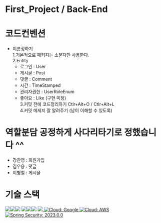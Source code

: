 # First_Project / Back-End
# 코드컨벤션
 - 이름정하기  
   1.기본적으로 패키지는 소문자만 사용한다.  
   2.Entity
   - 로그인 : User  
   - 게시글 : Post  
   - 댓글 : Comment  
   - 시간 : TimeStamped  
   - 관리자권한 : UserRoleEnum  
   - 좋아요 : Like (구현 미정)  
   3.커밋 전에 코드정리하기 Ctlr+Alt+O / Ctlr+Alt+L  
   4.커밋 메세지 잘 알려주기  (남이 이해할 수 있도록)
# 역할분담 공정하게 사다리타기로 정했습니다 ^^
 - 강찬영 : 회원가입
 - 김우응 : 댓글
 - 이형철 : 게시물

# 기술 스택 
<img src="https://img.shields.io/badge/java-007396?style=for-the-badge&logo=java&logoColor=white"><img src="https://img.shields.io/badge/mysql-4479A1?style=for-the-badge&logo=mysql&logoColor=white"><img src="https://img.shields.io/badge/springboot-6DB33F?style=for-the-badge&logo=springboot&logoColor=white">
<img src="https://img.shields.io/badge/github-181717?style=for-the-badge&logo=github&logoColor=white"><img src="https://img.shields.io/badge/git-F05032?style=for-the-badge&logo=git&logoColor=white"><img src="https://img.shields.io/badge/gradle-02303A?style=for-the-badge&logo=gradle&logoColor=white">
<img src="https://img.shields.io/badge/apache tomcat-F8DC75?style=for-the-badge&logo=apachetomcat&logoColor=white"><a href="https://cloud.google.com/" target="_blank" rel="noopener noreferrer">
  <img src="https://img.shields.io/badge/Cloud-Google-blue.svg?style=for-the-badge&logo=Google Cloud Platform" alt="Cloud: Google">
</a>
<a href="https://aws.amazon.com/" target="_blank" rel="noopener noreferrer">
  <img src="https://img.shields.io/badge/Cloud-AWS-9cf.svg?style=for-the-badge&logo=Amazon Web Services" alt="Cloud: AWS">
</a>
<a href="https://spring.io/projects/spring-security" target="_blank" rel="noopener noreferrer">
  <img src="https://img.shields.io/badge/Spring Security-2023.0.0-orange.svg?style=for-the-badge&logo=Spring Security" alt="Spring Security: 2023.0.0">
</a>


